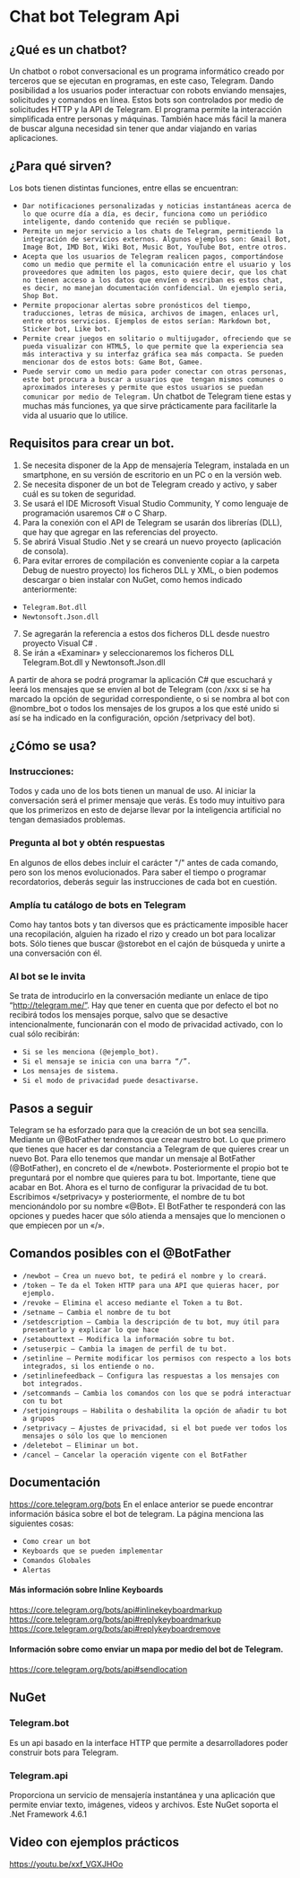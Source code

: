 # Chat bot Telegram Api

## ¿Qué es un chatbot?
Un chatbot o robot conversacional es un programa informático creado por terceros que se ejecutan en programas, en este caso, Telegram. Dando posibilidad a los usuarios poder interactuar con robots enviando mensajes, solicitudes y comandos en línea. Estos bots son controlados por medio de solicitudes HTTP y la API de Telegram. El programa permite la interacción simplificada entre personas y máquinas. También hace más fácil la manera de buscar alguna necesidad sin tener que andar viajando en varias aplicaciones.

## ¿Para qué sirven?
Los bots tienen distintas  funciones, entre ellas se encuentran:
- `Dar notificaciones personalizadas y noticias instantáneas acerca de lo que ocurre día a día, es decir, funciona como un periódico inteligente, dando contenido que recién se publique.`
- `Permite un mejor servicio a los chats de Telegram, permitiendo la integración de servicios externos. Algunos ejemplos son: Gmail Bot, Image Bot, IMD Bot, Wiki Bot, Music Bot, YouTube Bot, entre otros.`
- `Acepta que los usuarios de Telegram realicen pagos, comportándose como un medio que permite el la comunicación entre el usuario y los proveedores que admiten los pagos, esto quiere decir, que los chat no tienen acceso a los datos que envíen o escriban es estos chat, es decir, no manejan documentación confidencial. Un ejemplo seria, Shop Bot.`
- `Permite propocionar alertas sobre pronósticos del tiempo, traducciones, letras de música, archivos de imagen, enlaces url, entre otros servicios. Ejemplos de estos serían: Markdown bot, Sticker bot, Like bot.`
- `Permite crear juegos en solitario o multijugador, ofreciendo que se pueda visualizar con HTML5, lo que permite que la experiencia sea más interactiva y su interfaz gráfica sea más compacta. Se pueden mencionar dos de estos bots: Game Bot, Gamee.`
- `Puede servir como un medio para poder conectar con otras personas, este bot procura a buscar a usuarios que  tengan mismos comunes o aproximados intereses y permite que estos usuarios se puedan comunicar por medio de Telegram.`
Un chatbot de Telegram tiene estas y muchas más funciones, ya que sirve prácticamente para facilitarle la vida al usuario que lo utilice.

## Requisitos para crear un bot.
1. Se necesita disponer de la App de mensajería Telegram, instalada en un smartphone, en su versión de escritorio en un PC o en la versión web.
2. Se necesita disponer de un bot de Telegram creado y activo, y saber cuál es su token de seguridad.
3. Se usará el IDE Microsoft Visual Studio Community, Y como lenguaje de programación usaremos C# o C Sharp.
4. Para la conexión con el API de Telegram se usarán dos librerías (DLL), que hay que agregar en las referencias del proyecto.
5. Se abrirá Visual Studio .Net y se creará un nuevo proyecto (aplicación de consola).
6. Para evitar errores de compilación es conveniente copiar a la carpeta Debug de nuestro proyecto) los ficheros DLL y XML, o bien podemos descargar o bien instalar con NuGet, como hemos indicado anteriormente:
  - `Telegram.Bot.dll`
  - `Newtonsoft.Json.dll`
7. Se agregarán la referencia a estos dos ficheros DLL desde nuestro proyecto Visual C#
.
8. Se irán a «Examinar» y seleccionaremos los ficheros DLL Telegram.Bot.dll y Newtonsoft.Json.dll


A partir de ahora se podrá programar la aplicación C# que escuchará y leerá los mensajes que se envíen al bot de Telegram (con /xxx si se ha marcado la opción de seguridad correspondiente, o  si se nombra al bot con @nombre_bot o  todos los mensajes de los grupos a los que esté unido si así se ha indicado en la configuración, opción /setprivacy del bot).

## ¿Cómo se usa?
### Instrucciones:
Todos y cada uno de los bots tienen un manual de uso. Al iniciar la conversación será el primer mensaje que verás. Es todo muy intuitivo para que los primerizos en esto de dejarse llevar por la inteligencia artificial no tengan demasiados problemas.
### Pregunta al bot y obtén respuestas
En algunos de ellos debes incluir el carácter "/" antes de cada comando, pero son los menos evolucionados.  Para saber el tiempo o programar recordatorios, deberás seguir las instrucciones de cada bot en cuestión.

### Amplía tu catálogo de bots en Telegram
Como hay tantos bots y tan diversos que es prácticamente imposible hacer una recopilación, alguien ha rizado el rizo y creado un bot para localizar bots. Sólo tienes que buscar @storebot en el cajón de búsqueda y unirte a una conversación con él.
### Al bot se le invita
Se trata de introducirlo en la conversación mediante un enlace de tipo “http://telegram.me/”. Hay que tener en cuenta que por defecto el bot no recibirá todos los mensajes porque, salvo que se desactive intencionalmente, funcionarán con el modo de privacidad activado, con lo cual sólo recibirán:
  - `Si se les menciona (@ejemplo_bot).`
  - `Si el mensaje se inicia con una barra “/”.`
  - `Los mensajes de sistema.`
  - `Si el modo de privacidad puede desactivarse.`

## Pasos a seguir
Telegram se ha esforzado para que la creación de un bot sea sencilla. Mediante un @BotFather tendremos que crear nuestro bot.
Lo que primero que tienes que hacer es dar constancia a Telegram de que quieres crear un nuevo Bot. Para ello tenemos que mandar un mensaje al BotFather (@BotFather), en concreto el de «/newbot».
Posteriormente el propio bot te preguntará por el nombre que quieres para tu bot. Importante, tiene que acabar en Bot. 
Ahora es el turno de configurar la privacidad de tu bot. Escribimos «/setprivacy» y posteriormente, el nombre de tu bot mencionándolo por su nombre «@Bot». El BotFather te responderá con las opciones y puedes hacer que sólo atienda a mensajes que lo mencionen o que empiecen por un «/».

## Comandos posibles con el @BotFather
- `/newbot – Crea un nuevo bot, te pedirá el nombre y lo creará.`
- `/token – Te da el Token HTTP para una API que quieras hacer, por ejemplo.`
- `/revoke – Elimina el acceso mediante el Token a tu Bot.`
- `/setname – Cambia el nombre de tu bot`
- `/setdescription – Cambia la descripción de tu bot, muy útil para presentarlo y explicar lo que hace`
- `/setabouttext – Modifica la información sobre tu bot.`
- `/setuserpic – Cambia la imagen de perfil de tu bot.`
- `/setinline – Permite modificar los permisos con respecto a los bots integrados, si los entiende o no.`
- `/setinlinefeedback – Configura las respuestas a los mensajes con bot integrados.`
- `/setcommands – Cambia los comandos con los que se podrá interactuar con tu bot`
- `/setjoingroups – Habilita o deshabilita la opción de añadir tu bot a grupos`
- `/setprivacy – Ajustes de privacidad, si el bot puede ver todos los mensajes o sólo los que lo mencionen`
- `/deletebot – Eliminar un bot.`
- `/cancel – Cancelar la operación vigente con el BotFather`

## Documentación

https://core.telegram.org/bots
En el enlace anterior se puede encontrar información básica sobre el bot de telegram. La página menciona las siguientes cosas:
- `Como crear un bot`
- `Keyboards que se pueden implementar`
- `Comandos Globales`
- `Alertas`

#### Más información sobre Inline Keyboards
https://core.telegram.org/bots/api#inlinekeyboardmarkup
https://core.telegram.org/bots/api#replykeyboardmarkup
https://core.telegram.org/bots/api#replykeyboardremove

#### Información sobre como enviar un mapa por medio del bot de Telegram.
https://core.telegram.org/bots/api#sendlocation

## NuGet
### Telegram.bot
Es un api basado en la interface HTTP que permite a desarrolladores poder construir bots para Telegram.
### Telegram.api
Proporciona un servicio de mensajería instantánea y una aplicación que permite enviar texto, imágenes, videos y archivos. Este NuGet soporta el .Net Framework 4.6.1


## Video con ejemplos prácticos
https://youtu.be/xxf_VGXJHOo
